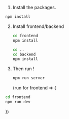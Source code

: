 1. Install the packages.
```bash
npm install
```
2. Install frontend/backend
   ```bash
   cd frontend
   npm install
   ```
   ```bash
   cd ..
   cd backend
   npm install
   ```
3. Then run !
   ```bash
   npm run server
   ```
   (run for frontend => {
```bash
cd frontend
npm run dev
```
   })
